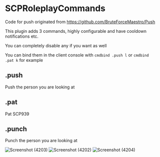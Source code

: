 # SCPRoleplayCommands
Code for push originated from https://github.com/BruteForceMaestro/Push

This plugin adds 3 commands,  highly configurable and have cooldown notifications etc.

You can completely disable any if you want as well

You can bind them in the client console with `cmdbind .push l` or `cmdbind .pat k` for example

## .push
Push the person you are looking at

## .pat
Pat SCP939

## .punch
Punch the person you are looking at

![Screenshot (4203)](https://github.com/morgana-x/SCPRoleplayCommands/assets/89588301/c91ab1a6-5d1f-4780-a9f9-e874f3e470c5)
![Screenshot (4202)](https://github.com/morgana-x/SCPRoleplayCommands/assets/89588301/a58f99ec-3b2f-43d1-9cab-a0b7b5fcdbe4)
![Screenshot (4204)](https://github.com/morgana-x/SCPRoleplayCommands/assets/89588301/dfb9c292-56df-4f13-8db7-5ac4b4cb8b70)
